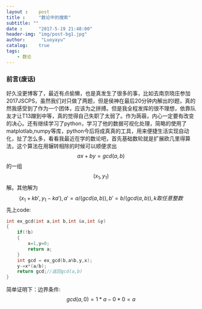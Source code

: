 ```yaml
---
layout :    post
title :     "数论中的搜索"
subtitle: ""
date :      "2017-5-19 21:48:00"
header-img: "img/post-bg1.jpg"
author:      "Luoyayu"
catalog:    true
tags:
    - 数论
---
```


### 前言(废话)

好久没更博客了，最近有点偷懒，也是真发生了很多的事，比如去南京晓庄参加2017JSCPS，虽然我们对只做了两题，但是侯神在最后20分钟内解出的I题，真的然我感受到了作为一个团体，应该为之拼搏。但是我全程发挥的很不理想，依靠队友才让T13蹭到中等，真的觉得自己失职了太弱了。作为蒟蒻，内心一定要有改变的决心。还有继续学习了python，学习了他的数据可视化处理，简略的使用了matplotlab,numpy等库，python今后将成真真的工具，用来便捷生活实现自动化，扯了怎么多，看看我最近在学的数论吧，首先基础数轮就是扩展欧几里得算法，这个算法在用辗转相除的时候可以顺便求出$$ax+by=gcd(a,b)$$的一组$$(x_1,y_1)$$解。其他解为$$(x_1+kb',y_1-ka'),a'=a/(gcd(a,b)),b'=b/(gcd(a,b)),k取任意整数$$先上code:

```cpp
int ex_gcd(int a,int b,int &x,int &y)
{
    if(!b)
    {
        x=1,y=0;
        return a;
    }
    int gcd = ex_gcd(b,a%b,y,x);
    y-=x*(a/b);
    return gcd;//返回gcd(a,b)
}

```
简单证明下：边界条件:$$gcd(a,0)=1*a-0*0=a$$